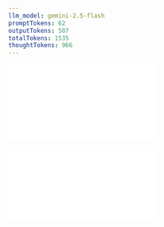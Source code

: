 ```yaml
---
llm_model: gemini-2.5-flash
promptTokens: 62
outputTokens: 507
totalTokens: 1535
thoughtTokens: 966
---
```


![@](steps/prompt.20f6b3ac.md)

![@](steps/response.8774bc76.md)